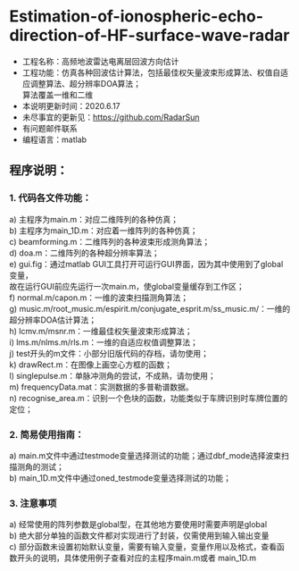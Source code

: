 # Estimation-of-ionospheric-echo-direction-of-HF-surface-wave-radar

* 工程名称：高频地波雷达电离层回波方向估计
* 工程功能：仿真各种回波估计算法，包括最佳权矢量波束形成算法、权值自适应调整算法、超分辨率DOA算法；  
    算法覆盖一维和二维
* 本说明更新时间：2020.6.17
* 未尽事宜的更新见：https://github.com/RadarSun
* 有问题邮件联系
* 编程语言：matlab

## 程序说明：
### 1.	代码各文件功能：  
a)	主程序为main.m：对应二维阵列的各种仿真；  
b)	主程序为main_1D.m：对应着一维阵列的各种仿真；  
c)	beamforming.m：二维阵列的各种波束形成测角算法；  
d)	doa.m：二维阵列的各种超分辨率算法；  
e)	gui.fig：通过matlab GUI工具打开可运行GUI界面，因为其中使用到了global变量，  
    故在运行GUI前应先运行一次main.m，使global变量缓存到工作区；  
f)	normal.m/capon.m：一维的波束扫描测角算法；  
g)	music.m/root_music.m/espirit.m/conjugate_esprit.m/ss_music.m/：一维的超分辨率DOA估计算法；  
h)	lcmv.m/msnr.m：一维最佳权矢量波束形成算法；  
i)	lms.m/nlms.m/rls.m：一维的自适应权值调整算法；  
j)	test开头的m文件：小部分旧版代码的存档，请勿使用；  
k)	drawRect.m：在图像上画空心方框的函数；  
l)	singlepulse.m：单脉冲测角的尝试，不成熟，请勿使用；  
m)	frequencyData.mat：实测数据的多普勒谱数据。  
n)	recognise_area.m：识别一个色块的函数，功能类似于车牌识别时车牌位置的定位；  
### 2.	简易使用指南：    
a)	main.m文件中通过testmode变量选择测试的功能；通过dbf_mode选择波束扫描测角的测试；  
b)	main_1D.m文件中通过oned_testmode变量选择测试的功能；  
### 3.	注意事项    
a)	经常使用的阵列参数是global型，在其他地方要使用时需要声明是global  
b)	绝大部分单独的函数文件都对实现进行了封装，仅需使用到输入输出变量  
c)	部分函数未设置初始默认变量，需要有输入变量，变量作用以及格式，查看函数开头的说明，具体使用例子查看对应的主程序main.m或者  main_1D.m
